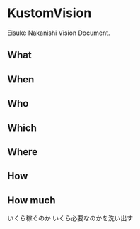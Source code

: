 # KustomVision

Eisuke Nakanishi Vision Document.

## What

## When

## Who

## Which

## Where

## How

## How much

いくら稼ぐのか
いくら必要なのかを洗い出す
